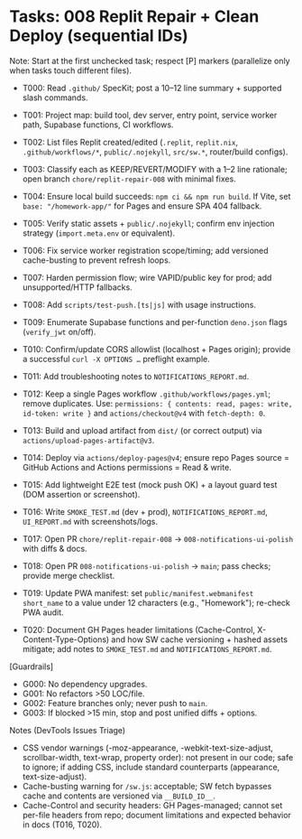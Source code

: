 # Tasks: 008 Replit Repair + Clean Deploy (sequential IDs)

Note: Start at the first unchecked task; respect [P] markers (parallelize only when tasks touch different files).

- T000: Read `.github/` SpecKit; post a 10–12 line summary + supported slash commands.
- T001: Project map: build tool, dev server, entry point, service worker path, Supabase functions, CI workflows.
- T002: List files Replit created/edited (`.replit`, `replit.nix`, `.github/workflows/*`, `public/.nojekyll`, `src/sw.*`, router/build configs).
- T003: Classify each as KEEP/REVERT/MODIFY with a 1–2 line rationale; open branch `chore/replit-repair-008` with minimal fixes.
- T004: Ensure local build succeeds: `npm ci && npm run build`. If Vite, set `base: "/homework-app/"` for Pages and ensure SPA 404 fallback.
- T005: Verify static assets + `public/.nojekyll`; confirm env injection strategy (`import.meta.env` or equivalent).
- T006: Fix service worker registration scope/timing; add versioned cache-busting to prevent refresh loops.
- T007: Harden permission flow; wire VAPID/public key for prod; add unsupported/HTTP fallbacks.
- T008: Add `scripts/test-push.[ts|js]` with usage instructions.
- T009: Enumerate Supabase functions and per-function `deno.json` flags (`verify_jwt` on/off).
- T010: Confirm/update CORS allowlist (localhost + Pages origin); provide a successful `curl -X OPTIONS …` preflight example.
- T011: Add troubleshooting notes to `NOTIFICATIONS_REPORT.md`.
- T012: Keep a single Pages workflow `.github/workflows/pages.yml`; remove duplicates. Use:        `permissions: { contents: read, pages: write, id-token: write }` and `actions/checkout@v4` with `fetch-depth: 0`.
- T013: Build and upload artifact from `dist/` (or correct output) via `actions/upload-pages-artifact@v3`.
- T014: Deploy via `actions/deploy-pages@v4`; ensure repo Pages source = GitHub Actions and Actions permissions = Read & write.
- T015: Add lightweight E2E test (mock push OK) + a layout guard test (DOM assertion or screenshot).
- T016: Write `SMOKE_TEST.md` (dev + prod), `NOTIFICATIONS_REPORT.md`, `UI_REPORT.md` with screenshots/logs.
- T017: Open PR `chore/replit-repair-008` → `008-notifications-ui-polish` with diffs & docs.
- T018: Open PR `008-notifications-ui-polish` → `main`; pass checks; provide merge checklist.

- T019: Update PWA manifest: set `public/manifest.webmanifest` `short_name` to a value under 12 characters (e.g., "Homework"); re-check PWA audit.
- T020: Document GH Pages header limitations (Cache-Control, X-Content-Type-Options) and how SW cache versioning + hashed assets mitigate; add notes to `SMOKE_TEST.md` and `NOTIFICATIONS_REPORT.md`.

[Guardrails]
- G000: No dependency upgrades.
- G001: No refactors >50 LOC/file.
- G002: Feature branches only; never push to `main`.
- G003: If blocked >15 min, stop and post unified diffs + options.

Notes (DevTools Issues Triage)
- CSS vendor warnings (-moz-appearance, -webkit-text-size-adjust, scrollbar-width, text-wrap, property order): not present in our code; safe to ignore; if adding CSS, include standard counterparts (appearance, text-size-adjust).
- Cache-busting warning for `/sw.js`: acceptable; SW fetch bypasses cache and contents are versioned via `__BUILD_ID__`.
- Cache-Control and security headers: GH Pages-managed; cannot set per-file headers from repo; document limitations and expected behavior in docs (T016, T020).
